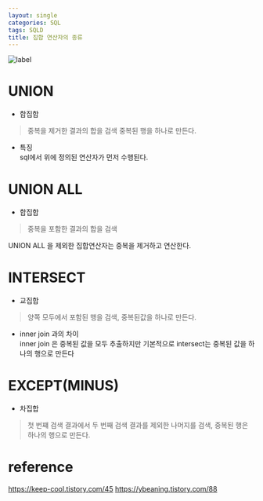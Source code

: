```yaml
---
layout: single
categories: SQL
tags: SQLD
title: 집합 연산자의 종류
---
```




![label](https://f4n3x6c5.stackpathcdn.com/article/the-complete-reference-set-operations-in-ms-sql-union-all-intersect-excep/Images/e6.png)

# UNION
- 합집합    
> 중복을 제거한 결과의 합을 검색 중복된 행을 하나로 만든다.

- 특징  
sql에서 위에 정의된 연산자가 먼저 수행된다.


# UNION ALL
- 합집합    
> 중복을 포함한 결과의 합을 검색


UNION ALL 을 제외한 집합연산자는 중복을 제거하고 연산한다.

# INTERSECT
- 교집합

> 양쪽 모두에서 포함된 행을 검색, 중복된값을 하나로 만든다.

- inner join 과의 차이  
inner join 은 중복된 값을 모두 추출하지만 기본적으로 intersect는 중복된 값을 하나의 행으로 만든다 

# EXCEPT(MINUS)
- 차집합 
> 첫 번쨰 검색 결과에서 두 번째 검색 결과를 제외한 나머지를 검색, 중복된 행은 하나의 행으로 만든다.

# reference
<https://keep-cool.tistory.com/45>
<https://ybeaning.tistory.com/88>
